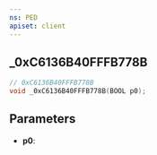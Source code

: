 ```yaml
---
ns: PED
apiset: client
---
```

## _0xC6136B40FFFB778B

```c
// 0xC6136B40FFFB778B
void _0xC6136B40FFFB778B(BOOL p0);
```


## Parameters
* **p0**:



